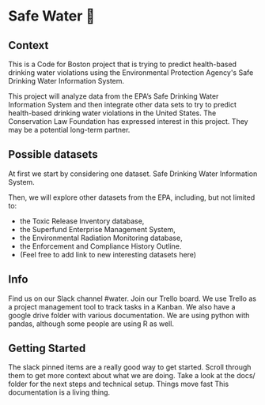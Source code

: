 # Safe Water 🚰
## Context
This is a Code for Boston project that is trying to predict health-based drinking water violations using the Environmental Protection Agency's Safe Drinking Water Information System.

This project will analyze data from the EPA’s Safe Drinking Water Information System and then integrate other data sets to try to predict health-based drinking water violations in the United States. The Conservation Law Foundation has expressed interest in this project. They may be a potential long-term partner.

## Possible datasets
At first we start by considering one dataset. Safe Drinking Water Information System.

Then, we will explore other datasets from the EPA, including, but not limited to:

- the Toxic Release Inventory database,
- the Superfund Enterprise Management System,
- the Environmental Radiation Monitoring database,
- the Enforcement and Compliance History Outline.
- (Feel free to add link to new interesting datasets here)

## Info
Find us on our Slack channel #water.
Join our Trello board. We use Trello as a project management tool to track tasks in a Kanban.
We also have a google drive folder with various documentation.
We are using python with pandas, although some people are using R as well.

## Getting Started
The slack pinned items are a really good way to get started. Scroll through them to get more context about what we are doing.
Take a look at the docs/ folder for the next steps and technical setup.
Things move fast
This documentation is a living thing. 
